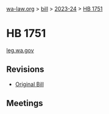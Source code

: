 [wa-law.org](/) > [bill](/bill/) > [2023-24](/bill/2023-24/) > [HB 1751](/bill/2023-24/hb/1751/)

# HB 1751
[leg.wa.gov](https://app.leg.wa.gov/billsummary?BillNumber=1751&Year=2023&Initiative=false)

## Revisions
* [Original Bill](1/)

## Meetings